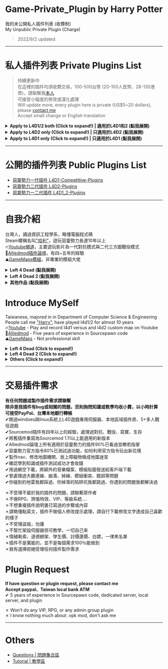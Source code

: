 # Game-Private_Plugin by Harry Potter
我的未公開私人插件列表 (收費制)<br/>
My Unpublic Private Plugin (Charge) 
> 2022/9/2 updated

- - - -
# 私人插件列表 Private Plugins List
>持續更新中<br/>
在這裡的插件均須收費交易，100-500台幣 (20-100人民幣、28-130港幣)，請聯繫我[本人](https://steamcommunity.com/profiles/76561198026784913)<br/>
可接受小幅度的修改或漢化處理<br/>
Will update more, every plugin here is private (US$5~20 dollars), please [contact me](https://steamcommunity.com/profiles/76561198026784913)<br/>
Accept small change or English translation<br/>
<details>
  <summary><b>Apply to L4D1/2 both (Click to expand!) | 適用於L4D1和2 (點我展開) </b></summary>

* <b>[1vSpecials](/1vSpecials)</b>: Special infected incaps survivors and die + set each scratch damage + skip getup animation
* <b>[sm_PlayerTime](/sm_PlayerTime)</b>: Showing the time played on record in steam profile while player joins the server
	* 當玩家連線進來伺服器之後，顯示玩家的遊戲時數
* <b>[server_vpn_hop](/server_vpn_hop)</b>: Type Command to show Vpn List
* <b>[[kickthevoter](/kickthevoter)</b>: Make It So The Person Calling The Vote Gets Kicked! (使用Esc->投票的人將會被反踢出去伺服器)
* <b>[l4d_vote_block](/l4d_vote_block)</b>: Unable to call valve vote depending on gamemode and difficulty.
* <b>[antisaferoomdooropen](/antisaferoomdooropen)</b>: Start Saferoom door anti open (起始安全室的安全門將會鎖住直到時間結束 + 沒有安全門的關卡一旦離開安全區域會傳送回起始安全區域)
* <b>[coopbosses_ifier](/coopbosses_ifier)</b>: Sets a tank and witch spawn point on every map in coop mode
	* 在戰役模式下每一張地圖挑選隨機路程生成一隻Tank與一個Witch
* <b>[spawn_infected_nolimit](/spawn_infected_nolimit)</b>: Spawn special infected without the director limits! (不受數量與遊戲限制生成特感)
* <b>[fortnite_l4d1&2](/fortnite_l4d1)</b>: This plugin is for demonstration of some animations from Fortnite in L4D1/2 (搞笑動作模組: 表情與舞蹈)
* <b>[simple-bhop](/simple)</b>: Let users Bunny Hop with simplicity (簡單的連跳插件)
* <b>[l4d_gun_blastpushback](/l4d_gun_blastpushback)</b>: Doraemon Aircannon
	* 多啦A夢的空氣砲
* <b>[l4d_player_spritetrail](/l4d_player_spritetrail)</b>: l4d player tail effect (env_spritetrail)
	* 玩家走路，會有尾巴特效 (使用物件: prop_dynamic_override)
* <b>[l4d_player_tail](/l4d_player_tail)</b>: l4d player tail effect (prop_dynamic_override)
	* 玩家走路，會有尾巴特效 (使用物件: prop_dynamic_override)
* <b>[anti-friendly_fire_RPG](/anti-friendly_fire_RPG)</b>: shoot teammate = shoot yourself RPG
	* 反傷插件，但是有更多的功能
* <b>[skip_tank_taunt](/skip_tank_taunt)</b>: Skip Tank Victory + Speed up Obstacle animation playback
	* Tank爬行障礙物速度變快 + 略過咆哮勝利動畫
</details>

<details>
  <summary><b>Apply to L4D2 only (Click to expand!) | 只適用於L4D2 (點我展開) </b></summary>

* <b>[l4d_saferom_prevent_kit](/l4d_saferom_prevent_kit)</b>: Block Player from using Kit in Saferoom
* <b>[l4d2_ssi_teleport_fix](/l4d2_ssi_teleport_fix)</b>: Teleport Infected player (Not Tank) to the teammate who is much nearer to survivors. (傳送比較遠的特感到靠近倖存者的特感隊友附近)
* <b>[l4d_wlimits](/l4d_wlimits)</b>: Restrict weapons individually or together
* <b>[l4d2_bile_out_nav_negate_createbot](/l4d2_bile_out_nav_negate_createbot)</b>: If Vomit jar is thrown at the place which is out of map (NAV), negate bile effect
* <b>[l4d2_unstuck](/l4d2_unstuck)</b>: Allows players to get themselves unstuck from charger glitches and level clips
* <b>[l4d_together](/l4d_together)</b>: A simple anti - runner system , punish the runner by spawn SI behind her.
* <b>[l4d2_zoom_level](/l4d2_zoom_level)</b>: Everyone can change zoom level for snipers by command.
* <b>[l4d2_scripted_hud](/l4d2_scripted_hud)</b>: Display text for up to 4 scripted HUD slots on the screen.
	* 在玩家畫面上方四個Hud位置顯示不同的特殊文字
</details>

<details>
  <summary><b>Apply to L4D1 only (Click to expand!) | 只適用於L4D1 (點我展開) </b></summary>

</details>

- - - -
# 公開的插件列表 Public Plugins List
* [惡靈勢力一代插件 L4D1-Competitive-Plugins](https://github.com/fbef0102/L4D1-Competitive-Plugins)
* [惡靈勢力二代插件 L4D2-Plugins](https://github.com/fbef0102/L4D2-Plugins)
* [惡靈勢力一二代插件 L4D1_2-Plugins](https://github.com/fbef0102/L4D1_2-Plugins)

- - - -
# 自我介紹
台灣人，讀過資訊工程學系，略懂電腦程式碼<br/>
Steam暱稱名叫["哈利"](https://steamcommunity.com/profiles/76561198026784913)，遊玩惡靈勢力長達10年以上<br/>
🔥[Youtube頻道](https://www.youtube.com/c/HarryPotterxToy)，主要遊玩影片為一代對抗模式與二代三方圖戰役模式 <br/>
📜[Alliedmod插件論壇](https://forums.alliedmods.net/member.php?u=281812)，有四~五年的經驗<br/>
⛰️[GameMaps模組](https://www.gamemaps.com/profile/194420)，非專業的模組大佬

<details>
  <summary><b>Left 4 Dead (點我展開)</b></summary>

* 惡靈勢力一代[Roto-AZ Mod](https://github.com/fbef0102/Rotoblin-AZMod)的主要開發者
* 2019 夏季中國懷舊杯 - 協辦人
* 2019 夏季中國懷舊杯 - 第二名 - IB隊伍成員
* 2022 懷舊世界盃 - 協辦人
* 2022 懷舊世界盃 - 第三名 - IB隊伍成員
</details>

<details>
  <summary><b>Left 4 Dead 2 (點我展開)</b></summary>

* 惡靈勢力二代[反抗模式 Resistance](https://steamcommunity.com/groups/left4dead2_resistance)的主要開發者
</details>

<details>
  <summary><b>其他作品 (點我展開)</b></summary>

* [一代插件作品列表](https://github.com/fbef0102/L4D1-Competitive-Plugins)
* [二代插件作品列表](https://github.com/fbef0102/L4D2-Plugins)
* [一二代插件作品列表](https://github.com/fbef0102/L4D1_2-Plugins)
* [一代伺服器架設檔案](https://github.com/fbef0102/L4D1-Server4Dead)
* [二代伺服器架設檔案](https://github.com/fbef0102/L4D2-Server4Dead)
* [二代終極地圖](https://github.com/fbef0102/L4D2-Unlimited-Map)
</details>

# Introduce MySelf
Taiwanese, majored in in Department of Computer Science & Engineering<br/>
People call me ["Harry"](https://steamcommunity.com/profiles/76561198026784913), have played l4d1/2 for almost 10 years <br/>
🔥[Youtube](https://www.youtube.com/c/HarryPotterxToy) - Play and record l4d1 versus and l4d2 custom map on Youtube <br/>
📜[Alliedmod](https://forums.alliedmods.net/member.php?u=281812) - Five years of experience in Sourcepawn code <br/>
⛰️[GameMaps](https://www.gamemaps.com/profile/194420) - Not professional skill

<details>
  <summary><b>Left 4 Dead (Click to expand!)</b></summary>

* The owner of the [Rotoblin-AZ Mod](https://github.com/fbef0102/Rotoblin-AZMod) (A Competitive L4D1 Configuration)
* 2019 Nostalgic Summer China Cup - Assistant Director
* 2019 Nostalgic Summer China Cup - 2nd - Team IB
* 2022 Nostalgic Tournament - Assistant Director
* 2022 Nostalgic Tournament - 3rd - Team IB
</details>

<details>
  <summary><b>Left 4 Dead 2 (Click to expand!)</b></summary>

* The owner of the [L4D2 Resistance Mod](https://steamcommunity.com/groups/left4dead2_resistance) (Fun Coop VS Mode)
</details>

<details>
  <summary><b>Others (Click to expand!)</b></summary>

* [L4D1-Competitive-Plugins](https://github.com/fbef0102/L4D1-Competitive-Plugins)
* [L4D2-Plugins](https://github.com/fbef0102/L4D2-Plugins)
* [L4D1_2-Plugins](https://github.com/fbef0102/L4D1_2-Plugins)
* [L4D1-Server4Dead](https://github.com/fbef0102/L4D1-Server4Dead)
* [L4D2-Server4Dead](https://github.com/fbef0102/L4D2-Server4Dead)
* [L4D2-Unlimited-Map](https://github.com/fbef0102/L4D2-Unlimited-Map)
</details>

- - - -
# 交易插件需求
**有任何問題或製作插件需求請聯繫**<br/>
**除非是我插件有bug或相關的問題，否則詢問知識或教學均收小費，以小時計算**<br/>
**可接受PayPal、台灣本地銀行轉帳**<br/>
✔開過windoes與linux系統上L4D遊戲專用伺服器、本地區域插件房、5+多人戰役遊戲 <br/>
✔Sourcemod插件有四年以上的經驗，處理過對抗、戰役、寫實、生存<br/>
✔將舊插件重寫為Sourcemod 1.11以上能適用的新版本<br/>
✔Alliedmod論壇上所有適用於惡靈勢力的插件90%已看過並瞭若指掌<br/>
✔惡靈勢力官方指令80%已測試過功能，如何利用官方指令玩出新花樣<br/>
✔製作nav、修改地圖機關、放上障礙物做成地圖迷宮<br/>
✔確認學到知識或插件測試成功才會收錢<br/>
✔用過網空下載，將額外的音樂檔案、模組貼圖發送給客戶端下載<br/>
✔曾處理過大廳連線、崩潰、掉線、模組衝突、錯誤等問題<br/>
✔你碰到的地雷我都踩過、你掉落的陷阱坑我都跳過、你遇到的問題我都解決過<br/>

✗不受理不屬於我的插件的問題，請聯繫原作者<br/>
✗不做RPG、誇張特效、VIP、等級系統....<br/>
✗不想重複插件說明書已寫過的步驟或內容<br/>
✗請略懂點英文，插件不做個人修改提示處理，請自行下載修改文字達成自己喜歡的樣子<br/>
✗不受理盜版，勿擾<br/>
✗不幫忙架設伺服器但可教學，一切自己來<br/>
✗情緒勒索、道德綁架、學生價、討價還價、白嫖，一律黑名單<br/>
✗插件不是萬能的，並不是每個需求100％能做到<br/>
✗我有選擇拒絕受理任何插件製作需求<br/>

# Plugin Request
**If have question or plugin request, please contact me**<br/>
**Accept paypal、Taiwan local bank ATM**<br/>
✔ 5 years of experience in Sourcepawn code, dedicated server, local server, and plugin<br/>

✗ Won't do any VIP, RPG, or any admin group plugin<br/>
✗ I know nothing much about .vpk mod, don't ask me
- - - -
# Others
* [Questions | 問題集合區](/Questions_問題區)
* [Tutorial  | 教學區](/Tutorial_教學區)
